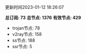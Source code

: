 更新时间2023-01-12 18:26:07

**总订阅: 73**
**总节点: 1376**
**有效节点: 429**
- trojan节点: 78
- v2ray节点: 158
- ss节点: 188
- ssr节点: 5
